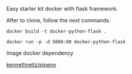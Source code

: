 Easy starter kit docker with flask framework.

After to clone, follow the next commands.

```Shell
docker build -t docker-python-flask .
```
```Shell
docker run -p -d 5000:80 docker-python-flask
```

Image docker dependency

[kennethreitz/pipenv](https://hub.docker.com/r/kennethreitz/pipenv/)